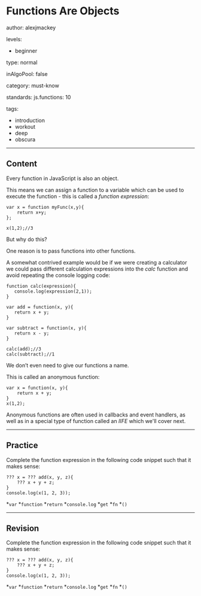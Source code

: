 # Functions Are Objects
author: alexjmackey

levels:

  - beginner

type: normal

inAlgoPool: false

category: must-know

standards:
  js.functions: 10

tags:
  - introduction
  - workout
  - deep
  - obscura

---
## Content

Every function in JavaScript is also an object.

This means we can assign a function to a variable which can be used to execute the function - this is called a *function expression*:

```
var x = function myFunc(x,y){
	return x+y;
};

x(1,2);//3
```

But why do this?

One reason is to pass functions into other functions.

A somewhat contrived example would be if we were creating a calculator we could pass different calculation expressions into the *calc* function and avoid repeating the console logging code:

```
function calc(expression){
   console.log(expression(2,1));
}

var add = function(x, y){
   return x + y;
}

var subtract = function(x, y){
   return x - y;
}

calc(add);//3
calc(subtract);//1
```

We don’t even need to give our functions a name.

This is called an anonymous function:

```
var x = function(x, y){
	return x + y;
}
x(1,2);
```
Anonymous functions are often used in callbacks and event handlers, as well as in a special type of function called an *IIFE* which we'll cover next.

---
## Practice

Complete the function expression in the following code snippet such that it makes sense:
```
??? x = ??? add(x, y, z){
    ??? x + y + z;
}
console.log(x(1, 2, 3));
```

*`var`
*`function`
*`return`
*`console.log`
*`get`
*`fn`
*`()`

---
## Revision

Complete the function expression in the following code snippet such that it makes sense:
```
??? x = ??? add(x, y, z){
    ??? x + y + z;
}
console.log(x(1, 2, 3));
```

*`var`
*`function`
*`return`
*`console.log`
*`get`
*`fn`
*`()`
